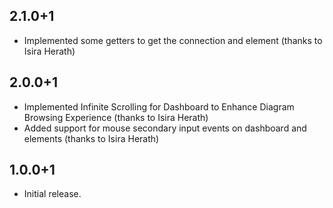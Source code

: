 ## 2.1.0+1
*  Implemented some getters to get the connection and element (thanks to Isira Herath)

## 2.0.0+1
* Implemented Infinite Scrolling for Dashboard to Enhance Diagram Browsing Experience (thanks to Isira Herath)
* Added support for mouse secondary input events on dashboard and elements (thanks to Isira Herath)

## 1.0.0+1

* Initial release.
